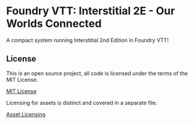 # Foundry VTT: Interstitial 2E - Our Worlds Connected

A compact system running Interstitial 2nd Edition in Foundry VTT!

## License

This is an open source project, all code is licensed under the terms of the MIT License.

[MIT License](http://www.opensource.org/licenses/mit-license.php)

Licensing for assets is distinct and covered in a separate file:

[Asset Licensing](assets/LICENSE)